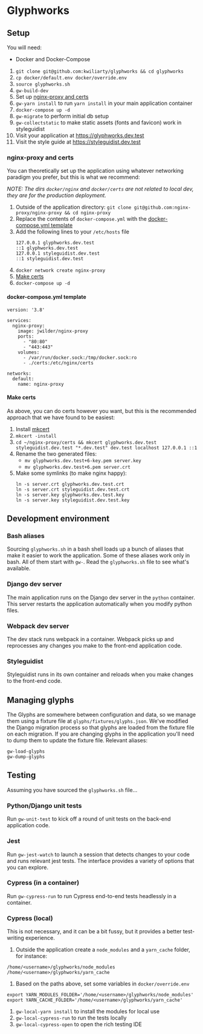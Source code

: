 # Glyphworks

## Setup

You will need:
- Docker and Docker-Compose

1. `git clone git@github.com:kwiliarty/glyphworks && cd glyphworks`
1. `cp docker/default.env docker/override.env`
1. `source glyphworks.sh`
1. `gw-build-dev`
1. Set up [nginx-proxy and certs](#nginx-proxy-and-certs)
1. `gw-yarn install` to run `yarn install` in your main application container
1. `docker-compose up -d`
1. `gw-migrate` to perform initial db setup
1. `gw-collectstatic` to make static assets (fonts and favicon) work in styleguidist
1. Visit your application at https://glyphworks.dev.test
1. Visit the style guide at https://styleguidist.dev.test

### nginx-proxy and certs

You can theoretically set up the application using whatever networking paradigm you prefer, but this is what we recommend:

*NOTE: The dirs `docker/nginx` and `docker/certs` are not related to local dev, they are for the production deployment.*

1. Outside of the application directory: `git clone git@github.com:nginx-proxy/nginx-proxy && cd nginx-proxy`
1. Replace the contents of `docker-compose.yml` with the [docker-compose.yml template](#docker-composeyml-template)
1. Add the following lines to your `/etc/hosts` file
	```
	127.0.0.1 glyphworks.dev.test
	::1 glyphworks.dev.test
	127.0.0.1 styleguidist.dev.test
	::1 styleguidist.dev.test
	```
1. `docker network create nginx-proxy`
1. [Make certs](#make-certs)
1. `docker-compose up -d`

#### docker-compose.yml template

```
version: '3.8'

services:
  nginx-proxy:
    image: jwilder/nginx-proxy
    ports:
      - "80:80"
      - "443:443"
    volumes:
      - /var/run/docker.sock:/tmp/docker.sock:ro
      - ./certs:/etc/nginx/certs

networks:
  default:
    name: nginx-proxy
```

#### Make certs

As above, you can do certs however you want, but this is the recommended approach that we have found to be easiest:

1. Install [mkcert](https://github.com/FiloSottile/mkcert)
2. `mkcert -install`
3.  `cd ~/nginx-proxy/certs && mkcert glyphworks.dev.test styleguidist.dev.test "*.dev.test" dev.test localhost 127.0.0.1 ::1`
4. Rename the two generated files: 
	- `mv glyphworks.dev.test+6-key.pem server.key`
	- `mv glyphworks.dev.test+6.pem server.crt`
5. Make some symlinks (to make nginx happy):
	```
	ln -s server.crt glyphworks.dev.test.crt
	ln -s server.crt styleguidist.dev.test.crt
	ln -s server.key glyphworks.dev.test.key
	ln -s server.key styleguidist.dev.test.key
	```

## Development environment

### Bash aliases

Sourcing `glyphworks.sh` in a bash shell loads up a bunch of aliases that make
it easier to work the application. Some of these aliases work only in bash. All
of them start with `gw-`. Read the `glyphworks.sh` file to see what's available.

### Django dev server

The main application runs on the Django dev server in the `python` container.
This server restarts the application automatically when you modify python files.

### Webpack dev server

The dev stack runs webpack in a container. Webpack picks up and reprocesses any
changes you make to the front-end application code.

### Styleguidist

Styleguidist runs in its own container and reloads when you make changes to the
front-end code.

## Managing glyphs

The Glyphs are somewhere between configuration and data, so we manage them using
a fixture file at `glyphs/fixtures/glyphs.json`. We've modified the Django
migration process so that glyphs are loaded from the fixture file on each
migration. If you are changing glyphs in the application you'll need to dump
them to update the fixture file. Relevant aliases:
  ```
  gw-load-glyphs
  gw-dump-glyphs
  ```

## Testing

Assuming you have sourced the `glyphworks.sh` file…

### Python/Django unit tests

Run `gw-unit-test` to kick off a round of unit tests on the back-end application
code. 

### Jest

Run `gw-jest-watch` to launch a session that detects changes to your code
and runs relevant jest tests. The interface provides a variety of options that
you can explore.

### Cypress (in a container)

Run `gw-cypress-run` to run Cypress end-to-end tests headlessly in a container.

### Cypress (local)

This is not necessary, and it can be a bit fussy, but it provides a better
test-writing experience.

1. Outside the application create a `node_modules` and a `yarn_cache` folder,
for instance:
  ```
  /home/<username>/glyphworks/node_modules
  /home/<username>/glyphworks/yarn_cache
  ```
1. Based on the paths above, set some variables in `docker/override.env`
  ```
  export YARN_MODULES_FOLDER='/home/<username>/glyphworks/node_modules'
  export YARN_CACHE_FOLDER='/home/<username>/glyphworks/yarn_cache'
  ```
1. `gw-local-yarn install` to install the modules for local use
1. `gw-local-cypress-run` to run the tests locally
1. `gw-local-cypress-open` to open the rich testing IDE
